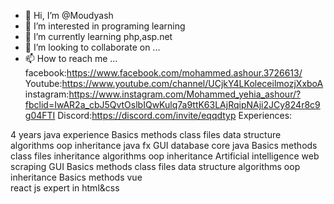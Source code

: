 - 👋 Hi, I’m @Moudyash
- 👀 I’m interested in programing learning
- 🌱 I’m currently learning php,asp.net
- 💞️ I’m looking to collaborate on ...
- 📫 How to reach me ...
facebook:https://www.facebook.com/mohammed.ashour.3726613/
Youtube:https://www.youtube.com/channel/UCjkY4LKoleceilmozjXxboA
instagram:https://www.instagram.com/Mohammed_yehia_ashour/?fbclid=IwAR2a_cbJ5QvtOslbIQwKulq7a9ttK63LAjRqipNAji2JCy824r8c9g04FTI
Discord:https://discord.com/invite/eqqdtyp
Experiences:
<Java/> 
4 years java  experience
Basics
methods
class
files
data structure
algorithms
oop
inheritance
java fx
GUI
database
core java
<Android />
<python/>
Basics
methods
class
files
inheritance
algorithms
oop
inheritance
Artificial intelligence
web scraping
GUI
<c#/>
Basics
methods
class
files
data structure
algorithms
oop
inheritance
<javascript/>
Basics
methods
vue
<br>
react js
</html&Css>
expert in html&css
<!---
Moudyash/Moudyash is a ✨ special ✨ repository because its `README.md`

--->
